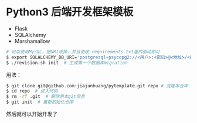 # Python3 后端开发框架模板

- Flask
- SQLAlchemy
- Marshamallow

```bash
# 可以使用MySQL，把URI改掉，并且更改 requirements.txt里的驱动即可
$ export SQLALCHEMY_DB_URI='postgresql+psycopg2://<用户>:<密码>@<地址>/<数据库>'
$ ./revision.sh init  # 生成第一个数据库migration
```

用法：

```bash
$ git clone git@github.com:jiajunhuang/pytemplate.git repo # 克隆本仓库
$ cd repo  # 进入代码
$ rm -rf .git  # 删除原本git信息
$ git init  # 重新初始化仓库
```

然后就可以开始开发了
